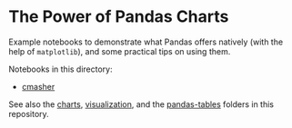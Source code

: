 # The Power of Pandas Charts

Example notebooks to demonstrate what Pandas offers natively (with the help of `matplotlib`),
and some practical tips on using them.

Notebooks in this directory:

 * [cmasher](https://nbviewer.jupyter.org/github/jhermann/jupyter-by-example/blob/master/pandas-charts/cmasher.ipynb)

See also the
[charts](https://github.com/jhermann/jupyter-by-example/tree/master/charts),
[visualization](https://github.com/jhermann/jupyter-by-example/tree/master/visualization),
and the
[pandas-tables](https://github.com/jhermann/jupyter-by-example/tree/master/pandas-tables)
folders in this repository.

